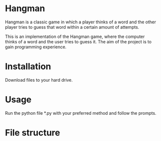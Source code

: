 # Hangman
Hangman is a classic game in which a player thinks of a word and the other player tries to guess that word within a certain amount of attempts.

This is an implementation of the Hangman game, where the computer thinks of a word and the user tries to guess it. The aim of the project is to gain programming experience.

# Installation
Download files to your hard drive.

# Usage
Run the python file *.py with your preferred method and follow the prompts.

# File structure

